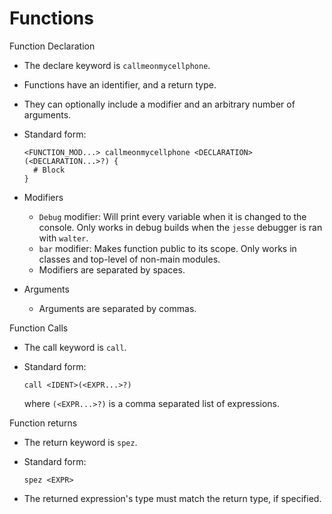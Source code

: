 # Functions

Function Declaration

- The declare keyword is `callmeonmycellphone`.
- Functions have an identifier, and a return type.
- They can optionally include a modifier and an arbitrary number of arguments.
- Standard form:

  ```redditlang
  <FUNCTION_MOD...> callmeonmycellphone <DECLARATION>(<DECLARATION...>?) {
    # Block
  }
  ```

- Modifiers
  - `Debug` modifier: Will print every variable when it is changed to the console. Only works in debug builds when the `jesse` debugger is ran with `walter`.
  - `bar` modifier: Makes function public to its scope. Only works in classes and top-level of non-main modules.
  - Modifiers are separated by spaces.
- Arguments
  - Arguments are separated by commas.

Function Calls

- The call keyword is `call`.
- Standard form:

  ```redditlang
  call <IDENT>(<EXPR...>?)
  ```

  where `(<EXPR...>?)` is a comma separated list of expressions.

Function returns

- The return keyword is `spez`.
- Standard form:

  ```redditlang
  spez <EXPR>
  ```

- The returned expression's type must match the return type, if specified.
